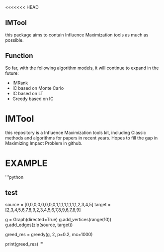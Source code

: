 <<<<<<< HEAD
## IMTool
this package aims to contain Influence Maximization tools as much as possible.

## Function
So far, with the following algorithm models, it will continue to expand in the future:
- IMRank
- IC based on Monte Carlo
- IC based on LT
- Greedy based on IC


# IMTool
this repository is a Influence Maximization tools kit, including Classic methods and algorithms for papers in recent years. Hopes to fill the gap in Maximizing Impact Problem in github. 


# EXAMPLE
'''python
## test 
source = [0,0,0,0,0,0,0,0,1,1,1,1,1,1,1,1,2,3,4,5]
target = [2,3,4,5,6,7,8,9,2,3,4,5,6,7,8,9,6,7,8,9]

g = Graph(directed=True)
g.add_vertices(range(10))
g.add_edges(zip(source, target))

greed_res = greedy(g, 2, p=0.2, mc=1000)

print(greed_res)
'''

